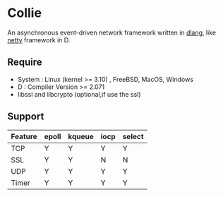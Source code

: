 # Collie
An asynchronous event-driven network framework written in [dlang](http://dlang.org/), like [netty](http://netty.io/) framework in D.

## Require
- System : Linux (kernel >= 3.10) , FreeBSD, MacOS, Windows
- D : Compiler Version >= 2.071
- libssl and libcrypto (optional,if use the ssl)

##  Support

Feature   |   epoll   |   kqueue   |   iocp    |   select 
----------|-----------|------------|-----------|------------ 
TCP       |     Y     |     Y      |     Y     |     Y
SSL       |     Y     |     Y      |     N     |     N
UDP       |     Y     |     Y      |     Y     |     Y
Timer     |     Y     |     Y      |     Y     |     Y
